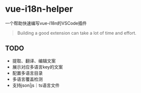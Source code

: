 # vue-i18n-helper
一个帮助快速编写vue-i18n的VSCode插件

> Building a good extension can take a lot of time and effort.

## TODO
* 提取、翻译、编辑文案
* 展示对应多语言key的文案
* 配置多语言目录
* 多语言覆盖检测
* 支持json|js｜ts语言文件

